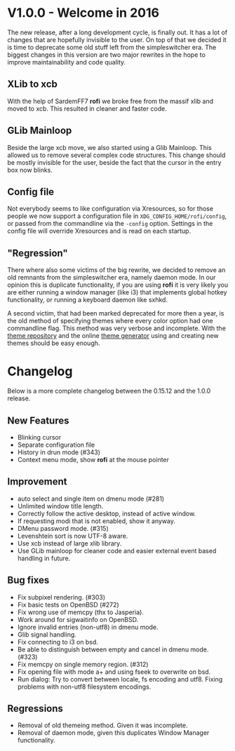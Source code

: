 # V1.0.0 - Welcome in 2016

The new release, after a long development cycle, is finally out. It has a lot of changes that are hopefully invisible to
the user. On top of that we decided it is time to deprecate some old stuff left from the simpleswitcher era. 
The biggest changes in this version are two major rewrites in the hope to improve maintainability and code quality.

## XLib to xcb

With the help of SardemFF7 **rofi** we broke free from the massif xlib and moved to xcb. This resulted in cleaner and
faster code. 

## GLib Mainloop

Beside the large xcb move, we also started using a Glib Mainloop. This allowed us to remove several complex code
structures. This change should be mostly invisible for the user, beside the fact that the cursor in the entry box now
blinks.

## Config file

Not everybody seems to like configuration via Xresources, so for those people we now support a configuration file in
`XDG_CONFIG_HOME/rofi/config`, or passed from the commandline via the `-config` option. Settings in the config file will
override Xresources and is read on each startup.

## "Regression"

There where also some victims of the big rewrite, we decided to remove an old remnants from the simpleswitcher era,
namely daemon mode. In our opinion this is duplicate functionality, if you are using **rofi** it is very likely you are
either running a window manager (like i3) that implements global hotkey functionality, or running a keyboard daemon like
sxhkd. 

A second victim, that had been marked deprecated for more then a year, is the old method of specifying themes where
every color option had one commandline flag. This method was very verbose and incomplete. With the [theme
repository](https://github.com/DaveDavenport/rofi-themes/) and the online [theme
generator](https://davedavenport.github.io/rofi/p11-Generator.html) using and creating new themes should be easy enough.

# Changelog

Below is a more complete changelog between the 0.15.12 and the 1.0.0 release.

## New Features

* Blinking cursor
* Separate configuration file
* History in drun mode (#343)
* Context menu mode, show **rofi** at the mouse pointer

## Improvement

* auto select and single item on dmenu mode (#281)
* Unlimited window title length.
* Correctly follow the active desktop, instead of active window.
* If requesting modi that is not enabled, show it anyway.
* DMenu password mode. (#315)
* Levenshtein sort is now UTF-8 aware.
* Use xcb instead of large xlib library.
* Use GLib mainloop for cleaner code and easier external event based handling in future.

## Bug fixes

* Fix subpixel rendering. (#303)
* Fix basic tests on OpenBSD  (#272)
* Fix wrong use of memcpy (thx to Jasperia).
* Work around for sigwaitinfo on OpenBSD.
* Ignore invalid entries (non-utf8) in dmenu mode.
* Glib signal handling.
* Fix connecting to i3 on bsd.
* Be able to distinguish between empty and cancel in dmenu mode. (#323)
* Fix memcpy on single memory region. (#312)
* Fix opening file with mode a+ and using fseek to overwrite on bsd.
* Run dialog: Try to convert between locale, fs encoding and utf8. Fixing problems with non-utf8 filesystem encodings.


## Regressions

* Removal of old themeing method. Given it was incomplete.
* Removal of daemon mode, given this duplicates Window Manager functionality.

